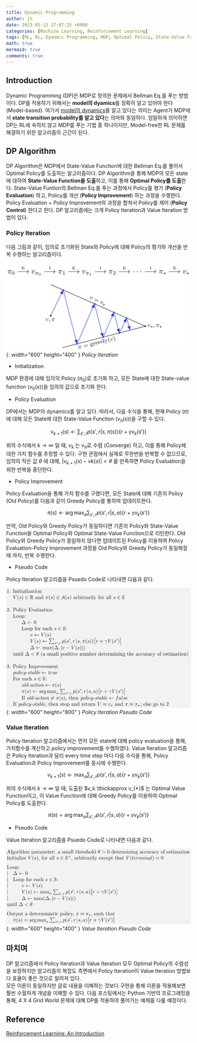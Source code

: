 ```yaml
---
title: Dynamic Programming
author: jh
date: 2023-05-13 17:07:25 +0900
categories: [Machine Learning, Reinforcement Learning]
tags: [ML, RL, Dyanmic Programming, MDP, Optimal Policy, State-Value Function, Bellman Equation, Policy Evaluation, Policy Improvement]
math: true
mermaid: true
comments: true
---
```


## Introduction
Dynamic Programming (DP)은 MDP로 정의한 문제에서 Bellman Eq.를 푸는 방법이다. 
DP를 적용하기 위해서는 **model의 dyamics**를 정확히 알고 있어야 한다 (Model-based).
여기서 [model의 dynamics](https://friendlyvillain.github.io/posts/mdp/#dynamics-of-mdp)를 알고 있다는 의미는 Agent가 MDP에서 **state transition probability를 알고 있다**는 의마와 동일하다. 
엄밀하게 의미하면 DP는 RL에 속하지 않고 MDP를 푸는 기법 중 하나이지만, Model-free한 RL 문제를 해결하기 위한 알고리즘의 근간이 된다. 


## DP Algorithm
DP Algorithm은 MDP에서 State-Value Function에 대한 Bellman Eq.를 풀어서 Optimal Policy를 도출하는 알고리즘이다.
DP Algorithm을 통해 MDP의 모든 state에 대하여 **State-Value Function을 도출**하고, 이를 통해 **Optimal Policy를 도출**한다.
State-Value Funtion의 Bellman Eq.를 푸는 과정에서 Policy를 평가 (**Policy Evaluation**) 하고, Policy를 개선 (**Policy Improvement**) 하는 과정을 수행한다. 
Policy Evaluation + Policy Improvement의 과정을 합쳐서 Policy를 제어 (**Policy Control**) 한다고 한다.
DP 알고리즘에는 크게 Policy Iteration과 Value Iteration 방법이 있다. 


### Policy Iteration
다음 그림과 같이, 임의로 초기화된 State와 Policy에 대해 Policy의 평가와 개선을 반복 수행하는 알고리즘이다.

![policy-iteration](/assets/img/posts/dp/policy_iteration.png){: width="600" height="400" }
_Policy Iteration_

- Initialization

MDP 환경에 대해 임의의 Policy ($\pi_{0}$)로 초기화 하고, 모든 State에 대한 State-value function ($v_0(s)$)을 임의의 값으로 초기화 한다. 


- Policy Evaluation

DP에서는 MDP의 dynamics를 알고 있다. 
따라서, 다음 수식을 통해, 현재 Policy ($\pi$) 에 대해 모든 State에 대한 State-Value Function ($v_{\pi}(s)$)을 구할 수 있다. 

$$
v_{k+1}(s) \leftarrow \sum_{s', r} p(s', r | s, \pi(s)) \left\{ r + \gamma v_k(s')   \right\}
$$

위의 수식에서 $k \rightarrow \infty$ 일 때, $v_k$ 는 $v_{\pi}$로 수렴 (Converge) 하고, 이를 통해 Policy에 대한 가치 함수를 추정할 수 있다.
구현 관점에서 실제로 무한번을 반복할 수 없으므로, 임의의 작은 값 $\theta$ 에 대해, $| v_{k+1}(s) - v{k}(s) | < \theta$ 를 만족하면 Policy Evaluation을 위한 반복을 중단한다.

- Policy Improvement

Policy Evaluation을 통해 가치 함수를 구했다면, 모든 State에 대해 기존의 Policy (Old Policy)를 다음과 같이 Greedy Policy를 통하여 업데이트한다. 

$$
\pi(s) \leftarrow \arg \max_{a} \sum_{s', r} p(s', r | s, a) \left\{ r + \gamma v_k(s')   \right\}
$$

만약, Old Policy와 Greedy Policy가 동일하다면 기존의 Policy와 State-Value Function을 Optimal Policy와 Optimal State-Value Function으로 리턴한다.
Old Policy와 Greedy Policy가 동일하지 않다면 업데이트된 Policy를 이용하여 Policy Evaluation-Policy Improvement 과정을 Old Policy와 Greedy Policy가 동일해질 때 까지, 반복 수행한다.


- Pseudo Code

Policy Iteration 알고리즘을 Psuedo Code로 나타내면 다음과 같다.

![policy-iteration-pseudo-code](/assets/img/posts/dp/policy_iteration_algo.png){: width="600" height="800" }
_Policy Iteration Pseudo Code_


### Value Iteration
Policy Iteration 알고리즘에서는 먼저 모든 state에 대해 policy evaluation을 통해, 가치함수를 계산하고 policy improvement를 수행하였다.
Value Iteration 알고리즘은 Policy Iteration과 달리 every time step 마다 다음 수식을 통해, Policy Evaluation과 Policy Improvement를 동시에 수행한다. 

$$
v_{k+1}(s) \leftarrow \max_{a} \sum_{s', r} p(s', r | s, a) \left\{ r + \gamma v_k(s')   \right\}
$$

위의 수식에서 $k \rightarrow \infty$ 일 때, 도출된 $v_k \thickapprox v_{*}$ 는 Optimal Value Function이고, 이 Value Function에 대해 Greedy Policy를 이용하여 Optimal Policy를 도출한다.

$$
\pi(s) = \arg \max_{a} \sum_{s', r} p(s', r | s, a) \left\{ r + \gamma v_k(s')   \right\}
$$

- Pseudo Code

Value Iteration 알고리즘을 Psuedo Code로 나타내면 다음과 같다.

![value-iteration](/assets/img/posts/dp/value_iteration_algo.png){: width="600" height="400" }
_Value Iteration Pseudo Code_


## 마치며
DP 알고리즘에서 Policy Iteration과 Value Iteration 모두 Optimal Policy의 수렴성을 보장하지만 알고리즘의 복잡도 측면에서 Policy Iteration이 Value Iteration 방법보다 효율이 좋은 것으로 알려져 있다.  
모든 이론이 동일하지만 글로 내용을 이해하는 것보다 구현을 통해 이론을 적용해보면 훨씬 수월하게 개념을 이해할 수 있다. 
다음 포스팅에서는 Python 기반의 프로그래밍을 통해, 4 X 4 Grid World 문제에 대해 DP를 적용하여 풀어가는 예제를 다룰 예정이다.


## Reference
[Reinforcement Learning: An Introduction](http://incompleteideas.net/book/the-book.html)

